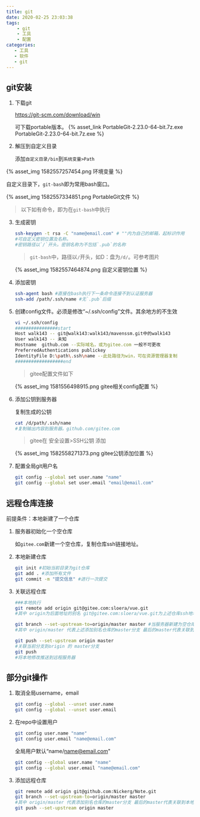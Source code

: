 ```yaml
---
title: git
date: 2020-02-25 23:03:38
tags: 
    - git
    - 工具
    - 配置
categories:
   - 工具
   - 软件
   - git
---
```


## git安装

1. 下载git

   <https://git-scm.com/download/win>

   可下载portable版本。 {% asset_link PortableGit-2.23.0-64-bit.7z.exe PortableGit-2.23.0-64-bit.7z.exe %}

2. 解压到自定义目录

   添加`自定义目录/bin`到`系统变量>Path`
<!-- more -->
   {% asset_img 1582557257454.png 环境变量 %}

   自定义目录下，`git-bash`即为常用bash窗口。

   {% asset_img 1582557334851.png PortableGit文件 %}

   > 以下如有命令，即为在`git-bash`中执行

3. 生成密钥

   ```sh
   ssh-keygen -t rsa -C "name@email.com" # ""内为自己的邮箱，起标识作用
   #可自定义密钥位置及名称。
   #密钥路径以`/`开头。密钥名称为不包括`.pub`的名称
   ```

   > `git-bash`中，路径以`/`开头，如D：盘为`/d/`。可参考图片

   {% asset_img 1582557464874.png 自定义密钥位置 %}

4. 添加密钥

   ```sh
   ssh-agent bash #直接在bash执行下一条命令连接不到认证服务器
   ssh-add /path/.ssh/name #无`.pub`后缀
   ```

5. 创建config文件。必须是修改“~/.ssh/config”文件。其余地方的不生效

   ```sh
   vi ~/.ssh/config
   ################start
   Host walk143 -- git@walk143:walk143/mavenssm.git中的walk143
   User walk143 -- 未知
   Hostname  github.com --实际域名，或为gitee.com 一般不可更改
   PreferredAuthentications publickey
   IdentityFile D:\path\.ssh\name --此处路径为win，可在资源管理器复制
   ##################end
   ```

   > gitee配置文件如下

   {% asset_img 1581556498915.png gitee相关config配置 %}

6. 添加公钥到服务器

   复制生成的公钥

   ```sh
   cat /d/path/.ssh/name
   #复制输出内容到服务器。github.com/gitee.com
   ```

   > gitee在 安全设置>SSH公钥 添加

   {% asset_img 1582558271373.png gitee公钥添加位置 %}
   
7. 配置全局git用户名

   ```sh
   git config --global set user.name "name"
   git config --global set user.email "email@email.com"
   ```


## 远程仓库连接

前提条件：本地新建了一个仓库

1. 服务器初始化一个空仓库

   如`gitee.com`新建一个空仓库，复制仓库ssh链接地址。

2. 本地新建仓库

   ```sh
   git init #初始当前目录为git仓库
   git add . #添加所有文件
   git commit -m "提交信息" #进行一次提交
   ```

3. 关联远程仓库

   ```sh
   ###本地执行
   git remote add origin git@gitee.com:sloera/vue.git
   #其中 origin为后面地址的别名 git@gitee.com:sloera/vue.git为上述仓库ssh地址
   
   git branch --set-upstream-to=origin/master master #当服务器新建为空仓库时，由于尚未生成分支，此条语句不可执行。使用以下命令将本地仓库推送到服务器
   #其中 origin/master 代表上述添加别名仓库的master分支 最后的master代表关联到本地的master分支
   
   git push --set-upstream origin master
   #关联当前分支到origin 的 master分支
   git push 
   #将本地修改推送到远程服务器
   ```

## 部分git操作

1. 取消全局username，email

   ```sh
   git config --global --unset user.name
   git config --global --unset user.email
   ```

2. 在repo中设置用户

   ```sh
   git config user.name "name"
   git config user.email "name@email.com"
   ```

   全局用户默认“name/name@email.com"

   ```sh
   git config --global user.name "name" 
   git config --global user.email "name@email.com"
   ```

3. 添加远程仓库

   ```sh
   git remote add origin git@github.com:Nickerg/Note.git
   git branch --set-upstream-to=origin/master master
   #其中 origin/master 代表添加别名仓库的master分支 最后的master代表关联到本地的master分支
   git push --set-upstream origin master
```
   
   